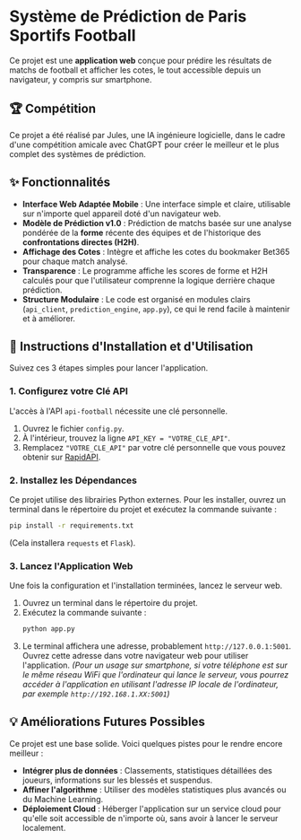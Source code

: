 # Système de Prédiction de Paris Sportifs Football

Ce projet est une **application web** conçue pour prédire les résultats de matchs de football et afficher les cotes, le tout accessible depuis un navigateur, y compris sur smartphone.

## 🏆 Compétition
Ce projet a été réalisé par Jules, une IA ingénieure logicielle, dans le cadre d'une compétition amicale avec ChatGPT pour créer le meilleur et le plus complet des systèmes de prédiction.

## ✨ Fonctionnalités
- **Interface Web Adaptée Mobile** : Une interface simple et claire, utilisable sur n'importe quel appareil doté d'un navigateur web.
- **Modèle de Prédiction v1.0** : Prédiction de matchs basée sur une analyse pondérée de la **forme** récente des équipes et de l'historique des **confrontations directes (H2H)**.
- **Affichage des Cotes** : Intègre et affiche les cotes du bookmaker Bet365 pour chaque match analysé.
- **Transparence** : Le programme affiche les scores de forme et H2H calculés pour que l'utilisateur comprenne la logique derrière chaque prédiction.
- **Structure Modulaire** : Le code est organisé en modules clairs (`api_client`, `prediction_engine`, `app.py`), ce qui le rend facile à maintenir et à améliorer.

## 🚀 Instructions d'Installation et d'Utilisation

Suivez ces 3 étapes simples pour lancer l'application.

### 1. Configurez votre Clé API

L'accès à l'API `api-football` nécessite une clé personnelle.

1.  Ouvrez le fichier `config.py`.
2.  À l'intérieur, trouvez la ligne `API_KEY = "VOTRE_CLE_API"`.
3.  Remplacez `"VOTRE_CLE_API"` par votre clé personnelle que vous pouvez obtenir sur [RapidAPI](https://rapidapi.com/api-sports/api/api-football).

### 2. Installez les Dépendances

Ce projet utilise des librairies Python externes. Pour les installer, ouvrez un terminal dans le répertoire du projet et exécutez la commande suivante :
```bash
pip install -r requirements.txt
```
(Cela installera `requests` et `Flask`).

### 3. Lancez l'Application Web

Une fois la configuration et l'installation terminées, lancez le serveur web.

1.  Ouvrez un terminal dans le répertoire du projet.
2.  Exécutez la commande suivante :
    ```bash
    python app.py
    ```
3.  Le terminal affichera une adresse, probablement `http://127.0.0.1:5001`. Ouvrez cette adresse dans votre navigateur web pour utiliser l'application.
    *(Pour un usage sur smartphone, si votre téléphone est sur le même réseau WiFi que l'ordinateur qui lance le serveur, vous pourrez accéder à l'application en utilisant l'adresse IP locale de l'ordinateur, par exemple `http://192.168.1.XX:5001`)*

## 💡 Améliorations Futures Possibles
Ce projet est une base solide. Voici quelques pistes pour le rendre encore meilleur :
- **Intégrer plus de données** : Classements, statistiques détaillées des joueurs, informations sur les blessés et suspendus.
- **Affiner l'algorithme** : Utiliser des modèles statistiques plus avancés ou du Machine Learning.
- **Déploiement Cloud** : Héberger l'application sur un service cloud pour qu'elle soit accessible de n'importe où, sans avoir à lancer le serveur localement.
